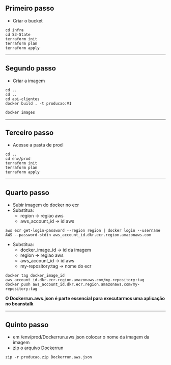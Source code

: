 ## Primeiro passo 
- Criar o bucket 
```
cd infra
cd S3-State
terraform init
terraform plan 
terraform apply 
```

---
## Segundo passo 
- Criar a imagem 
```
cd .. 
cd ..
cd api-clientes 
docker build . -t producao:V1
```
```
docker images
```

---
## Terceiro passo
- Acesse a pasta de prod
```
cd .. 
cd env/prod
terraform init
terraform plan 
terraform apply 
```

---
## Quarto passo
- Subir imagem do docker no ecr
- Substitua: 
  - region -> regiao aws
  - aws_account_id -> id aws
```
aws ecr get-login-password --region region | docker login --username AWS --password-stdin aws_account_id.dkr.ecr.region.amazonaws.com
```
- Substitua: 
  - docker_image_id -> id da imagem
  - region -> regiao aws
  - aws_account_id -> id aws
  - my-repository:tag -> nome do ecr 
```
docker tag docker_image_id aws_account_id.dkr.ecr.region.amazonaws.com/my-repository:tag
docker push aws_account_id.dkr.ecr.region.amazonaws.com/my-repository:tag
```

**O Dockerrun.aws.json é parte essencial para executarmos uma aplicação no beanstalk**

---
## Quinto passo
- em /env/prod/Dockerrun.aws.json colocar o nome da imagem da imagem 
- zip o arquivo Dockerrun
```
zip -r producao.zip Dockerrun.aws.json
```
